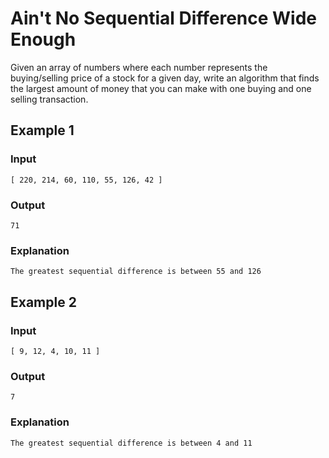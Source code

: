 # Ain't No Sequential Difference Wide Enough

Given an array of numbers where each number represents the buying/selling price of a stock for a given day,
write an algorithm that finds the largest amount of money that you can make with one buying and one selling transaction.

## Example 1

### Input
```
[ 220, 214, 60, 110, 55, 126, 42 ]
```

### Output
```
71
```

### Explanation
```
The greatest sequential difference is between 55 and 126
```

## Example 2

### Input
```
[ 9, 12, 4, 10, 11 ]
```

### Output
```
7
```

### Explanation
```
The greatest sequential difference is between 4 and 11
```

